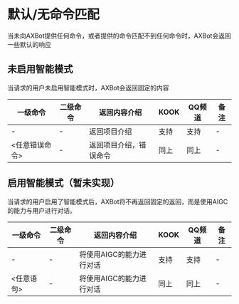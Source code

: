 # 默认/无命令匹配

当未向AXBot提供任何命令，或者提供的命令匹配不到任何命令时，AXBot会返回一些默认的响应

## 未启用智能模式

当请求的用户未启用智能模式时，AXBot会返回固定的内容

| 一级命令     | 二级命令 | 返回内容介绍      | KOOK | QQ频道 | 备注 |
|----------|------|-------------|------|------|----| 
| -        | -    | 返回项目介绍      | 支持   | 支持   | -  |
| <任意错误命令> | -    | 返回项目介绍，错误命令 | 同上   | 同上   | -  |

## 启用智能模式（暂未实现）

当请求的用户启用了智能模式后，AXBot将不再返回固定的返回，而是使用AIGC的能力与用户进行对话。

| 一级命令   | 二级命令 | 返回内容介绍         | KOOK | QQ频道 | 备注 |
|--------|------|----------------|------|------|----| 
| -      | -    | 将使用AIGC的能力进行对话 | 支持   | 支持   | -  |
| <任意语句> | -    | 将使用AIGC的能力进行对话 | 同上   | 同上   | -  |